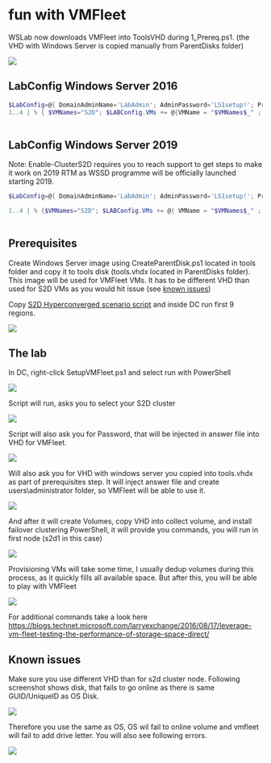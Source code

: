 # fun with VMFleet

WSLab now downloads VMFleet into ToolsVHD during 1_Prereq.ps1. (the VHD with Windows Server is copied manually from ParentDisks folder)

![](/Scenarios/VMFleet/Screenshots/ToolsVHD.png)

## LabConfig Windows Server 2016

```PowerShell
$LabConfig=@{ DomainAdminName='LabAdmin'; AdminPassword='LS1setup!'; Prefix = 'WSLab-'; SwitchName = 'LabSwitch'; DCEdition='4'; AdditionalNetworksConfig=@(); VMs=@()}
1..4 | % { $VMNames="S2D"; $LABConfig.VMs += @{VMName = "$VMNames$_" ; Configuration = 'S2D' ; ParentVHD = 'Win2016Core_G2.vhdx'; SSDNumber = 0; SSDSize=800GB ; HDDNumber = 12; HDDSize= 4TB ;  MemoryStartupBytes= 4GB; NestedVirt=$True }}
 
```

## LabConfig Windows Server 2019

Note: Enable-ClusterS2D requires you to reach support to get steps to make it work on 2019 RTM as WSSD programme will be officially launched starting 2019.

```PowerShell
$LabConfig=@{ DomainAdminName='LabAdmin'; AdminPassword='LS1setup!'; Prefix = 'WSLab2019-'; SwitchName = 'LabSwitch'; DCEdition='4' ; Internet=$false ;AdditionalNetworksConfig=@(); VMs=@()}

1..4 | % {$VMNames="S2D"; $LABConfig.VMs += @{ VMName = "$VMNames$_" ; Configuration = 'S2D' ; ParentVHD = 'Win2019Core_G2.vhdx'; SSDNumber = 0; SSDSize=800GB ; HDDNumber = 12; HDDSize= 4TB ; MemoryStartupBytes= 4GB ; NestedVirt=$True }}
 
```

## Prerequisites

Create Windows Server image using CreateParentDisk.ps1 located in tools folder and copy it to tools disk (tools.vhdx located in ParentDisks folder). This image will be used for VMFleet VMs. It has to be different VHD than used for S2D VMs as you would hit issue (see [known issues](/Scenarios/VMFleet#known-issues))

Copy [S2D Hyperconverged scenario script](https://raw.githubusercontent.com/Microsoft/WSLab/master/Scenarios/S2D%20Hyperconverged/Scenario.ps1) and inside DC run first 9 regions.

![](/Scenarios/VMFleet/Screenshots/scenario.png)

## The lab

In DC, right-click SetupVMFleet.ps1 and select run with PowerShell

![](/Scenarios/VMFleet/Screenshots/VMFleet_Step1.png)

Script will run, asks you to select your S2D cluster

![](/Scenarios/VMFleet/Screenshots/VMFleet_Step2.png)

Script will also ask you for Password, that will be injected in answer file into VHD for VMFleet.

![](/Scenarios/VMFleet/Screenshots/VMFleet_Step3.png)

Will also ask you for VHD with windows server you copied into tools.vhdx as part of prerequisites step. It will inject answer file and create users\administrator folder, so VMFleet will be able to use it.

![](/Scenarios/VMFleet/Screenshots/VMFleet_Step4.png)

And after it will create Volumes, copy VHD into collect volume, and install failover clustering PowerShell, it will provide you commands, you will run in first node (s2d1 in this case)

![](/Scenarios/VMFleet/Screenshots/VMFleet_Step5.png)

Provisioning VMs will take some time, I usually dedup volumes during this process, as it quickly fills all available space. But after this, you will be able to play with VMFleet

![](/Scenarios/VMFleet/Screenshots/VMfleetInAction.png)

For additional commands take a look here https://blogs.technet.microsoft.com/larryexchange/2016/08/17/leverage-vm-fleet-testing-the-performance-of-storage-space-direct/

## Known issues

Make sure you use different VHD than for s2d cluster node. Following screenshot shows disk, that fails to go online as there is same GUID/UniqueID as OS Disk.

![](/Scenarios/VMFleet/Screenshots/Error_wrongVHD.png)

Therefore you use the same as OS, OS wil fail to online volume and vmfleet will fail to add drive letter. You will also see following errors.

![](/Scenarios/VMFleet/Screenshots/Error_wrongVHD1.png)
